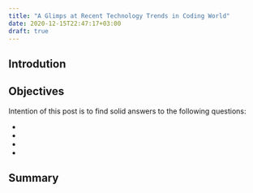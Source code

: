 ```yaml
---
title: "A Glimps at Recent Technology Trends in Coding World"
date: 2020-12-15T22:47:17+03:00
draft: true
---
```


## **Introdution**

## **Objectives**

Intention of this post is to find solid answers to the following questions:

-  

-

- 
 
-

## **Summary**


